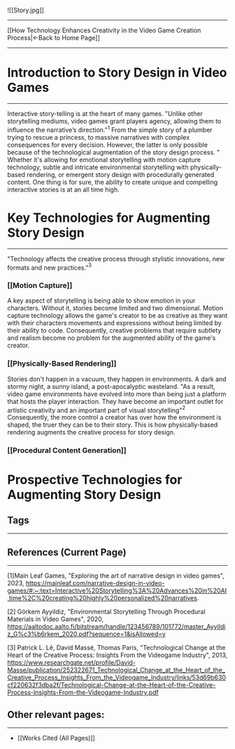 ![[Story.jpg]]
___
[[How Technology Enhances Creativity in the Video Game Creation Process|←Back to Home Page]]
____
# Introduction to Story Design in Video Games
____
Interactive story-telling is at the heart of many games. "Unlike other storytelling mediums, video games grant players agency, allowing them to influence the narrative’s direction."$^1$ From the simple story of a plumber trying to rescue a princess, to massive narratives with complex consequences for every decision. However, the latter is only possible because of the technological augmentation of the story design process. " Whether it's allowing for emotional storytelling with motion capture technology, subtle and intricate environmental storytelling with physically-based rendering, or emergent story design with procedurally generated content. One thing is for sure, the ability to create unique and compelling interactive stories is at an all time high.
# Key Technologies for Augmenting Story Design
____
"Technology affects the creative process through stylistic innovations, new formats and new practices."$^3$
### [[Motion Capture]]
A key aspect of storytelling is being able to show emotion in your characters. Without it, stories become limited and two dimensional. Motion capture technology allows the game's creator to be as creative as they want with their characters movements and expressions without being limited by their ability to code. Consequently, creative problems that require subtlety and realism become no problem for the augmented ability of the game's creator.
### [[Physically-Based Rendering]]
Stories don't happen in a vacuum, they happen in environments. A dark and stormy night, a sunny island, a post-apocalyptic wasteland. "As a result, video game environments have evolved into more than being just a platform that hosts the player interaction. They have become an important outlet for artistic creativity and an important part of visual storytelling"$^{2}$ Consequently, the more control a creator has over how the environment is shaped, the truer they can be to their story. This is how physically-based rendering augments the creative process for story design.
### [[Procedural Content Generation]]



# Prospective Technologies for Augmenting Story Design



## Tags
_____

## References (Current Page)
____
[1]Main Leaf Games, "Exploring the art of narrative design in video games", 2023, https://mainleaf.com/narrative-design-in-video-games/#:~:text=Interactive%20Storytelling%3A%20Advances%20in%20AI,time%2C%20creating%20highly%20personalized%20narratives.

[2] Görkem Ayyildiz, "Environmental Storytelling Through Procedural Materials in Video Games", 2020, https://aaltodoc.aalto.fi/bitstream/handle/123456789/101772/master_Ayyildiz_G%c3%b6rkem_2020.pdf?sequence=1&isAllowed=y

[3] Patrick L. Lê, David Massé, Thomas Paris, "Technological Change at the Heart of the Creative Process: Insights From the Videogame Industry", 2013, https://www.researchgate.net/profile/David-Masse/publication/252322671_Technological_Change_at_the_Heart_of_the_Creative_Process_Insights_From_the_Videogame_Industry/links/53d69b630cf220632f3dba2f/Technological-Change-at-the-Heart-of-the-Creative-Process-Insights-From-the-Videogame-Industry.pdf
## Other relevant pages:
_____
- [[Works Cited (All Pages)]] 